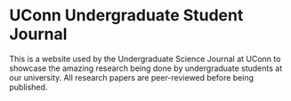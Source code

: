 # UConn Undergraduate Student Journal

This is a website used by the Undergraduate Science Journal at UConn to showcase the amazing research being done by undergraduate students at our university. All research papers are peer-reviewed before being published.
